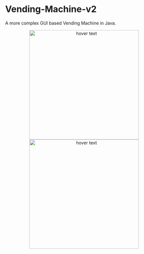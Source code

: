 # Vending-Machine-v2
A more complex GUI based Vending Machine in Java.

<p align="center">
  <img src="https://i.imgur.com/BwTtcpX.png" width="350" title= "hover text">
  <img src="https://i.imgur.com/4SyjlxI.png" width="350" title="hover text">
  
</p>
